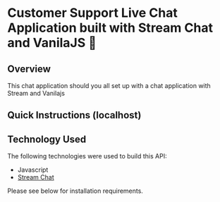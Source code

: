 # Customer Support Live Chat Application built with Stream Chat and VanilaJS 💬

## Overview

This chat application should you all set up with a chat application with Stream and Vanilajs


## Quick Instructions (localhost)


## Technology Used

The following technologies were used to build this API:

-   Javascript
-   [Stream Chat](https://getstream.io/chat/)

Please see below for installation requirements.


